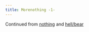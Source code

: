 ```yaml
---
title: Morenothing -1-
---
```


Continued from [nothing](/illusts/240612-nothing) and [hell/bear](/illusts/240614-hell-bear)
